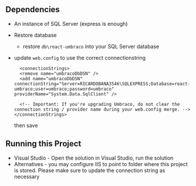 ## Dependencies

- An instance of SQL Server (express is enough)
- Restore database
  - restore `db\react-umbraco` into your SQL Server database
- update `web.config` to use the correct connectionstring

  ```
    <connectionStrings>
    <remove name="umbracoDbDSN" />
    <add name="umbracoDbDSN" connectionString="Server=RICARDOBANA3546\SQLEXPRESS;Database=react-umbraco;user=umbraco;password=umbraco" providerName="System.Data.SqlClient" />

    <!-- Important: If you're upgrading Umbraco, do not clear the connection string / provider name during your web.config merge. -->
  </connectionStrings>
  ```

  then save

## Running this Project

- Visual Studio - Open the solution in Visual Studio, run the solution
- Alternatives - you may configure IIS to point to folder where this project is stored. Please make sure to update the connection string as necessary
